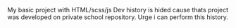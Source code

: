 My basic project with HTML/scss/js
Dev history is hided cause thats project was developed on private school repository. Urge i can perform this history.
